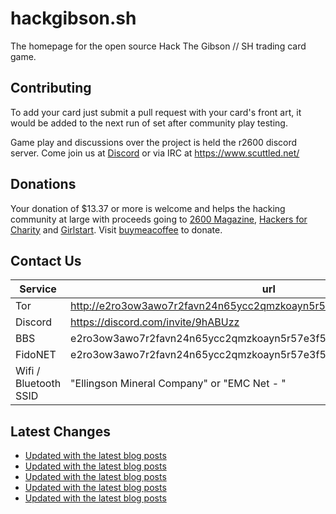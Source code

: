# hackgibson.sh
The homepage for the open source Hack The Gibson // SH trading card game.


## Contributing

To add your card just submit a pull request with your card's front art, it would be added to the next run of set after community play testing.

Game play and discussions over the project is held the r2600 discord server. Come join us at [Discord](https://discord.com/invite/9hABUzz) or via IRC at https://www.scuttled.net/


## Donations

Your donation of $13.37 or more is welcome and helps the hacking community at large with proceeds going to [2600 Magazine](https://2600.com/), [Hackers for Charity](https://hackersforcharity.org) and [Girlstart](https://girlstart.org).  Visit [buymeacoffee](https://www.buymeacoffee.com/hackgibson.sh) to donate.


## Contact Us

Service | url
-|-
Tor | http://e2ro3ow3awo7r2favn24n65ycc2qmzkoayn5r57e3f56nvjwdcgg32ad.onion
Discord | https://discord.com/invite/9hABUzz
BBS | e2ro3ow3awo7r2favn24n65ycc2qmzkoayn5r57e3f56nvjwdcgg32ad.onion:23
FidoNET | e2ro3ow3awo7r2favn24n65ycc2qmzkoayn5r57e3f56nvjwdcgg32ad.onion:24554
Wifi / Bluetooth SSID | "Ellingson Mineral Company" or "EMC Net - <fidonet address>"

## Latest Changes
<!-- BLOG-POST-LIST:START -->
- [Updated with the latest blog posts](https://github.com/DFW2600/hackgibson.sh/commit/e37af28cf944dfb9f80a940b12df4990ff03eb69)
- [Updated with the latest blog posts](https://github.com/DFW2600/hackgibson.sh/commit/14238d56029b64daeb9b189ef82e4457b909dcac)
- [Updated with the latest blog posts](https://github.com/DFW2600/hackgibson.sh/commit/6fdd74e161c0b3a46f54fdb1ca2ac6343561c066)
- [Updated with the latest blog posts](https://github.com/DFW2600/hackgibson.sh/commit/a9bda9b9902b3213522e9c8cc0e51ecf0b2eef4a)
- [Updated with the latest blog posts](https://github.com/DFW2600/hackgibson.sh/commit/7ba80c68f5a21e5eae6faebabc165e7d6e6666fc)
<!-- BLOG-POST-LIST:END -->
